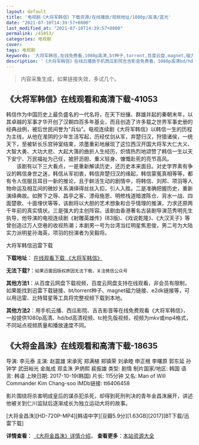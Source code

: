 ```yaml
---
layout: default
title: '电视剧《大将军韩信》下载资源/在线播放/视频地址/1080p/高清/蓝光'
date: "2021-07-10T14:39:57+0800"
last_modified_at: "2021-07-10T14:39:57+0800"
permalink: /41053/
categories: 电视剧
cover:
tags: 电视剧
keywords: '大将军韩信,在线免费看,1080p高清,bt种子,torrent,百度云盘,magnet,磁力链,迅雷下载资源'
description: '《大将军韩信》在线云播放手机西瓜影院吉吉影音免费看，1080p高清bd/hd未删减完整版和tc抢先枪版，mkv/mp4格式，附带bt/torrent种子、magnet/磁力链、百度云盘、网盘资源迅雷下载链接'
---
```


>内容采集生成，如果链接失效，多试几个。


## 《大将军韩信》在线观看和高清下载-41053

韩信作为中国历史上最负盛名的一代名将，在天下纷攘、群雄并起的秦朝末年，以其卓越的军事才华开创了汉朝四百多年基业，而且创造了许多载之世界军事史册的经典战例，被后世民间誉为&ldquo;兵仙”。电视连续剧《大将军韩信》以韩信一生的历程为主线，从他在淮阴的少年生活写起，历经仗剑从军，弃楚归汉，狩猎诸侯，一统天下，至被斩长乐宫钟室结束，浓墨重彩地展现了这位西汉开国大将军大仁大义、大智大勇、大功大悲、大起大落的曲折人生经历，炽情热烈地颂赞了韩信一生以天下安宁、万民福祉为己任，披肝沥胆、重义轻身、慷慨赴死的亮节高风。<br />　　该剧有以下三大看点，一是重新解读历史，还历史本来面目。对史学界素有争议的韩信身世之迷，韩信从军初衷，韩信弃楚归汉的缘起，韩信蒙冤真相等等，都有令人信服且耳目一新的推论，且于鲜活生动的剧情中，将韩信、刘邦、项羽等人物命运及相互间的微妙关系演绎得丝丝入扣，引人入胜。二是准确把握历史，重新演绎典故。如胯下之辱、昌亭之客、漂母施恩、明修栈道暗渡陈仓、背水一战、四面楚歌、十面埋伏等等，该剧将以大胆的艺术想象和合乎情理的推演，力求还原两千年前的真实情状。三是强大的主创阵容。该剧由香港著名古装剧导演范秀明先生执导，他导演的电视连续剧《射雕英雄传》(83版)、《戏说乾隆》、《大汉天子》等曾创造过万人空巷的收视热潮；本剧男一号为台湾当红明星焦恩俊，男二号为大陆实力派明星孙海英，项羽的扮演者为吴毅将。


大将军韩信迅雷下载

**下载地址**： [在线观看下载 《大将军韩信》](https://www.993dy.com//vod-detail-id-11267.html) 


**无法下载?**：`如果迅雷因版权原因无法下载，关注微信公众号 `

**其他方法1**：从百度云网盘下载视频，百度云网盘支持在线观看，非会员有限制，如果能找到迅雷下载链接、bt/torrent种子、magnet磁力链接、e2dk链接等，可以用迅雷、比特彗星等工具将完整视频下载到本地。

**其他方法2**：用手机云播、西瓜影院、吉吉影音等在线免费观看《大将军韩信》，一般提供1080p高清、hd/bd高清视频、tc抢先版视频，视频为mkv或mp4格式，不同站点视频质量和播放速度不同。


## 《大将金昌洙》在线观看和高清下载-18635

导演: 李元泰 主演: 赵震雄 宋承宪 郑满植 郑镇荣 刘承睦 申正根 李曙原 郭东延 孙钟学 武田裕光 金胤成 郑圭洙 尹炳熙 裴振雄 类型: 剧情 制片国家/地区: 韩国 语言: 韩语 上映日期: 2017-10-19(韩国) 片长: 115分钟 又名: Man of Will Commander Kim Chang-soo IMDb链接: tt6406458

影片围绕将杀害明成皇后的谋杀犯杀死，却得到死刑判决的青年金昌洙展开，讲述他被关到仁川监狱后逐渐成长为独立运动大将的故事。


[大将金昌洙][HD-720P-MP4][韩语中字][豆瓣5.9分][1.63GB][2017][BT下载/迅雷下载]

**详情查看**： [《大将金昌洙》详情介绍](/movie/18635/)， **查看更多**：[本站资源大全](/movie/t/all/)

